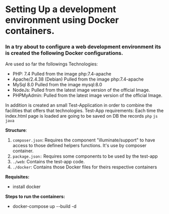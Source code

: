 # Setting Up a development environment using Docker containers.

### In a try about to configure a web development environment its is created the following Docker configurations.

Are used so far the followings Technologies: 
- PHP: 7.4 Pulled from the image php:7.4-apache 
- Apache/2.4.38 (Debian) Pulled from the image php:7.4-apache
- MySql 8.0 Pulled from the image mysql:8.0
- NodeJs: Pulled from the latest image version of the official Image.  
- PHPMyAdmin: Pulled from the latest image version of the official Image.


In addition is created an small Test-Application in order to combine the facilities that offers that technologies.
Test-App requirements: 
Each time the index.html page is loaded are going to be saved on DB the records `php` `js` `java` 


**Structure**:

1. `composer.json`: Requires the component "illuminate/support" to have access to those defined helpers functions. It's use 
by composer container.
2. `package.json:` Requires some components to be used by the test-app
3. `./web`: Contains the test-app code.  
4. `./docker`: Contains those Docker files for theirs respective containers


**Requisites:** 
- install docker 

**Steps to run the containers:**
- docker-compose up --build -d
